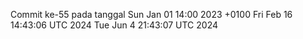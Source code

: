 Commit ke-55 pada tanggal Sun Jan 01 14:00 2023 +0100
Fri Feb 16 14:43:06 UTC 2024
Tue Jun  4 21:43:07 UTC 2024
